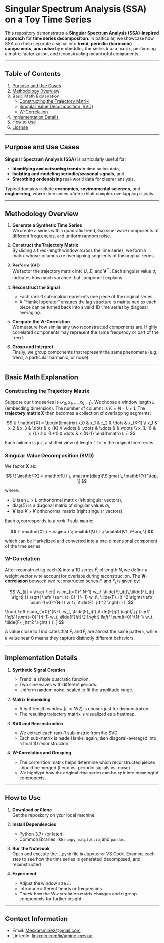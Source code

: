 # Singular Spectrum Analysis (SSA) on a Toy Time Series

This repository demonstrates a **Singular Spectrum Analysis (SSA)-inspired approach** for **time series decomposition**. In particular, we showcase how SSA can help separate a signal into **trend, periodic (harmonic) components, and noise** by embedding the series into a matrix, performing a matrix factorization, and reconstructing meaningful components.

---

## Table of Contents
1. [Purpose and Use Cases](#purpose-and-use-cases)  
2. [Methodology Overview](#methodology-overview)  
3. [Basic Math Explanation](#basic-math-explanation)  
   - [Constructing the Trajectory Matrix](#constructing-the-trajectory-matrix)  
   - [Singular Value Decomposition (SVD)](#singular-value-decomposition-svd)  
   - [W-Correlation](#w-correlation)  
4. [Implementation Details](#implementation-details)  
5. [How to Use](#how-to-use)  
6. [License](#license)

---

## Purpose and Use Cases

**Singular Spectrum Analysis (SSA)** is particularly useful for:
- **Identifying and extracting trends** in time series data,
- **Isolating and modeling periodic/seasonal signals**, and
- **Smoothing or denoising** real-world data for clearer analysis.

Typical domains include **economics**, **environmental sciences**, and **engineering**, where time series often exhibit complex overlapping signals.

---

## Methodology Overview

1. **Generate a Synthetic Time Series**  
   We create a series with a quadratic trend, two sine-wave components of different frequencies, and uniform random noise.

2. **Construct the Trajectory Matrix**  
   By sliding a fixed-length window across the time series, we form a matrix whose columns are overlapping segments of the original series.

3. **Perform SVD**  
   We factor the trajectory matrix into $\mathbf{U}$, $\Sigma$, and $\mathbf{V}^\top$. Each singular value $\sigma_i$ indicates how much variance that component explains.

4. **Reconstruct the Signal**  
   - Each rank-1 sub-matrix represents one piece of the original series.  
   - A “Hankel operator” ensures the lag structure is maintained so each piece can be turned back into a valid 1D time series by diagonal averaging.

5. **Compute the W-Correlation**  
   We measure how similar any two reconstructed components are. Highly correlated components may represent the same frequency or part of the trend.

6. **Group and Interpret**  
   Finally, we group components that represent the same phenomena (e.g., trend, a particular harmonic, or noise).

---

## Basic Math Explanation

### Constructing the Trajectory Matrix

Suppose our time series is $\{x_0, x_1, \ldots, x_{N-1}\}$. We choose a window length $L$ (embedding dimension). The number of columns is $K = N - L + 1$. The **trajectory matrix** $\mathbf{X}$ then becomes a collection of overlapping segments:

$$
\[
\mathbf{X} =
\begin{bmatrix}
x_0 & x_1 & x_2 & \dots & x_{K-1} \\
x_1 & x_2 & x_3 & \dots & x_{K}   \\
\vdots & \vdots & \vdots & & \vdots \\
x_{L-1} & x_{L} & x_{L+1} & \dots & x_{N-1}
\end{bmatrix}.
\]
$$

Each column is just a shifted view of length $L$ from the original time series.

### Singular Value Decomposition (SVD)

We factor $\mathbf{X}$ as:

$$
\[
\mathbf{X} = \mathbf{U} \, \mathrm{diag}(\Sigma) \, \mathbf{V}^\top,
\]
$$

where:
- $\mathbf{U}$ is an $L \times L$ orthonormal matrix (left singular vectors),
- $\mathrm{diag}(\Sigma)$ is a diagonal matrix of singular values $\sigma_i$,
- $\mathbf{V}$ is a $K \times K$ orthonormal matrix (right singular vectors).

Each $\sigma_i$ corresponds to a *rank-1* sub-matrix:

$$
\[
\mathbf{X}_i = \sigma_i \; \mathbf{U}_i \; \mathbf{V}_i^\top,
\]
$$

which can be Hankelized and converted into a one-dimensional component of the time series.

### W-Correlation

After reconstructing each $\mathbf{X}_i$ into a 1D series $\tilde{F}_i$ of length $N$, we define a weight vector $w$ to account for overlaps during reconstruction. The **W-correlation** between two reconstructed series $\tilde{F}_i$ and $\tilde{F}_j$ is given by:

$$
W_{ij} =
\frac{
\left| \sum_{t=0}^{N-1} w_t\, \tilde{F}_i(t)\,\tilde{F}_j(t) \right|
}{
\sqrt{
\left( \sum_{t=0}^{N-1} w_t\, \tilde{F}_i(t)^2 \right)
\left( \sum_{t=0}^{N-1} w_t\, \tilde{F}_j(t)^2 \right)
}
}.
$$


\frac{
\left \sum_{t=0}^{N-1} w_t\, \tilde{F}_i(t)\,\tilde{F}_j(t) \right|
}{
\sqrt{
\left( \sum_{t=0}^{N-1} w_t\, \tilde{F}_i(t)^2 \right)
\left( \sum_{t=0}^{N-1} w_t\, \tilde{F}_j(t)^2 \right)
}
}.
\]
$$


A value close to 1 indicates that $\tilde{F}_i$ and $\tilde{F}_j$ are almost the same pattern, while a value near 0 means they capture distinctly different behaviors.

---

## Implementation Details

1. **Synthetic Signal Creation**  
   - Trend: a simple quadratic function.  
   - Two sine waves with different periods.  
   - Uniform random noise, scaled to fit the amplitude range.  

2. **Matrix Embedding**  
   - A half-length window ($L = N/2$) is chosen just for demonstration.  
   - The resulting trajectory matrix is visualized as a heatmap.  

3. **SVD and Reconstruction**  
   - We extract each rank-1 sub-matrix from the SVD.  
   - Each sub-matrix is made Hankel again, then diagonal-averaged into a final 1D reconstruction.  

4. **W-Correlation and Grouping**  
   - The correlation matrix helps determine which reconstructed pieces should be merged (trend vs. periodic signals vs. noise).  
   - We highlight how the original time series can be split into meaningful components.

---

## How to Use

1. **Download or Clone**  
   Get the repository on your local machine.

2. **Install Dependencies**  
   - Python 3.7+ (or later).  
   - Common libraries like `numpy`, `matplotlib`, and `pandas`.  

3. **Run the Notebook**  
   Open and execute the `.ipynb` file in Jupyter or VS Code. Examine each step to see how the time series is generated, decomposed, and reconstructed.

4. **Experiment**  
   - Adjust the window size $L$.  
   - Introduce different trends or frequencies.  
   - Check how the W-correlation matrix changes and regroup components for further insight.

---

## Contact Information

- Email: Meskaramine2@gmail.com  
- LinkedIn: [linkedin.com/in/amine-meskar](https://www.linkedin.com/in/amine-meskar)  
